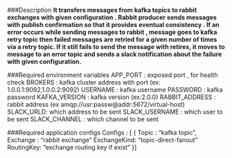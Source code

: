 ###Description
**It transfers messages from kafka topics to rabbit exchanges with given configuration . Rabbit producer sends messages with publish confirmation so that it provides eventual consistency . If an error occurs while sending messages to rabbit , message goes to kafka retry topic then failed messages are retried for a given number of times via a retry topic. If it still fails to send the message with retires, it moves to message to an error topic and sends a slack notification about the failure with given configuration.**

###Required environment variables
	APP_PORT : exposed port , for health check
	BROKERS :  kafka cluster address with port (ex: 1.0.0.1:9092,1.0.0.2:9092)
	USERNAME : kafka username
	PASSWORD : kafka password
	KAFKA_VERSION : kafka version (ex:2.0.0)
	RABBIT_ADDRESS : rabbit address (ex amqp://usr:passw@addr:5672/virtual-host)
	SLACK_URLD: which address to be sent
	SLACK_USERNAME : which user to be sent
	SLACK_CHANNEL : which channel to be sent

###Required application configs
    Configs : [ {
    Topic : “kafka topic”,
    Exchange : “rabbit exchange”
    ExchangeKind: “topic-direct-fanout”
    RoutingKey: “exchange routing key if exist”
    }]
